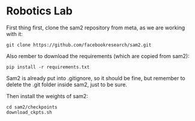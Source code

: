 # Robotics Lab 

First thing first, clone the sam2 repository from meta, as we are working with it:
```
git clone https://github.com/facebookresearch/sam2.git
```
Also rember to download the requirements (which are copied from sam2):

```
pip install -r requirements.txt
```
Sam2 is already put into .gitignore, so it should be fine, but remember to delete the .git folder inside sam2, 
just to be sure.

Then install the weights of sam2:
```
cd sam2/checkpoints
download_ckpts.sh
```